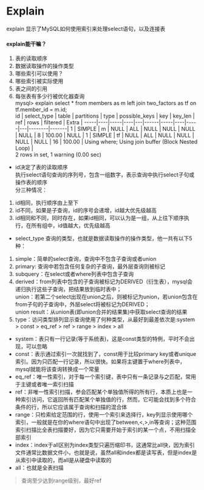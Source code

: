 # Explain
explain 显示了MySQL如何使用索引来处理select语句，以及连接表  
#### explain能干嘛？
1. 表的读取顺序  
2. 数据读取操作的操作类型  
3. 哪些索引可以使用？  
4. 哪些索引被实际使用  
5. 表之间的引用  
6. 每张表有多少行被优化器查询  
mysql> explain select * from members as m left join two_factors as tf on tf.member_id = m.id;  
id | select_type | table | partitions | type | possible_keys | key | key_len | ref | rows | filtered | Extra |
-----|----|-----|----|---|------|-----|----|-----|---|--------|-------|
1 | SIMPLE | m | NULL | ALL | NULL | NULL | NULL | NULL | 8 | 100.00 | NULL |
1 | SIMPLE | tf | NULL | ALL | NULL | NULL | NULL | NULL | 16 | 100.00 | Using where; Using join buffer (Block Nested Loop) |  
2 rows in set, 1 warning (0.00 sec)  

- id决定了表的读取顺序  
执行select语句查询的序列号，包含一组数字，表示查询中执行select子句或操作表的顺序  
分三种情况：  
1. id相同，执行顺序由上至下  
2. id不同，如果是子查询，id的序号会递增，id越大优先级越高  
3. id相同和不同，同时存在，如果id相同，可以认为是一组，从上往下顺序执行，在所有组中，id值越大，优先级越高  

- select_type 查询的类型，也就是数据读取操作的操作类型，他一共有以下5种：  
1. simple：简单的select查询，查询中不包含子查询或者union  
2. primary: 查询中若包含任何复杂的子查询，最外层查询则被标记  
3. subquery：在select或者where列表中包含子查询  
4. derived：from列表中包含的子查询被标记为DERIVED（衍生表），mysql会递归执行这些子查询，把结果放到临时表中；  
union：若第二个select出现在union之后，则被标记为union，若union包含在from子句的子查询中，外层select将被标记为DERIVED；  
union result：从union表(即union合并的结果集)中获取select查询的结果  
5. type：访问类型排列显示查询使用了何种类型，从最好到最差依次是:system > const > eq_ref > ref > range > index > all  
- system：表只有一行记录(等于系统表)，这是const类型的特例，平时不会出现，可以忽略  
- const：表示通过索引一次就找到了，const用于比较primary key或者unique索引。因为只匹配一行记录，所以很快。如果将主键置于where列表中，mysql就能将该查询转换成一个常量  
- eq_ref：唯一性索引，对于每一个索引键，表中只有一条记录与之匹配，常用于主键或者唯一索引扫描  
- ref：非唯一性索引扫描，参会匹配某个单独值所得的所有行，本质上也是一种索引访问，它返回所有匹配某个单独值的行，然而，它可能会找到多个符合条件的行，所以它应该属于查询和扫描的混合体  
- range：只检索给定范围的行，使用一个索引来选择行，key列显示使用哪个索引，一般就是在你的where语句中出现了between,<,>,in等查询；这种范围索引扫描比全表扫描要好，因为它只需要开始于索引的某一个点，不用扫描全部索引  
- index：index于all区别为index类型只遍历缩印书，这通常比all快，因为索引文件通常比数据文件小，也就是说，虽然all和index都是读写表，但是index是从索引中读取的，而all是从硬盘中读取的  
- all：也就是全表扫描  
> 查询至少达到range级别，最好ref  


